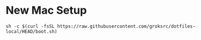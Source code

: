# New Mac Setup
`sh -c $(curl -fsSL https://raw.githubusercontent.com/groksrc/dotfiles-local/HEAD/boot.sh)`

